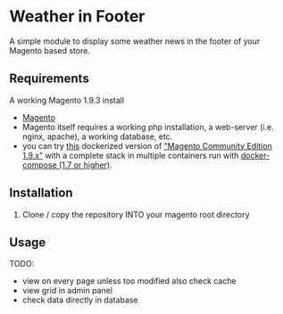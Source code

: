# Weather in Footer

A simple module to display some weather news in the footer of your Magento based store.

## Requirements

A working Magento 1.9.3 install

- [Magento](https://magento.com/tech-resources/download) 
- Magento itself requires a working php installation, a web-server (i.e. nginx, apache), a working database, etc.
- you can try [this](https://github.com/andreaskoch/dockerized-magento) dockerized version of ["Magento Community Edition 1.9.x"](https://github.com/andreaskoch/dockerized-magento) with a complete stack in multiple containers run with [docker-compose (1.7 or higher)](https://docs.docker.com/compose/).

## Installation

1. Clone / copy the repository INTO your magento root directory

## Usage

TODO:
- view on every page
unless too modified
also check cache
- view grid in admin panel
- check data directly in database